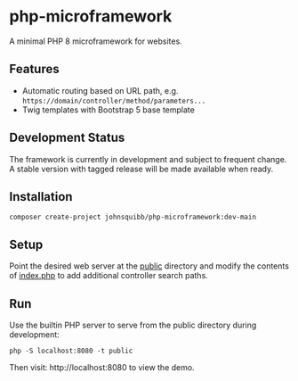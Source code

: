 # php-microframework

A minimal PHP 8 microframework for websites.

## Features
- Automatic routing based on URL path, e.g. `https://domain/controller/method/parameters...`
- Twig templates with Bootstrap 5 base template

## Development Status

The framework is currently in development and subject to frequent change. A stable version with
tagged release will be made available when ready.

## Installation

`composer create-project johnsquibb/php-microframework:dev-main`

## Setup

Point the desired web server at the [public](public) directory and modify the contents
of [index.php](public/index.php) to add additional controller search paths.

## Run

Use the builtin PHP server to serve from the public directory during development:

`php -S localhost:8080 -t public`

Then visit: http://localhost:8080 to view the demo.
